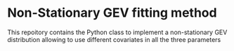 # Non-Stationary GEV fitting method

This repoitory contains the Python class to implement a non-stationary GEV distribution allowing to use different covariates in all the three parameters
